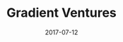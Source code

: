 ---
layout: site
title: "Gradient Ventures"
date: 2017-07-12
categories: [google]
version: 1.5.9
major: 1
minor: 5
patch: 9
slug: gradient-ventures
link: https://gradient.google/
permalink: /sites/:slug
---